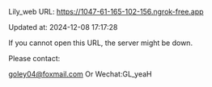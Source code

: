 Lily_web URL: https://1047-61-165-102-156.ngrok-free.app

Updated at: 2024-12-08 17:17:28

If you cannot open this URL, the server might be down.

Please contact: 

goley04@foxmail.com Or Wechat:GL_yeaH